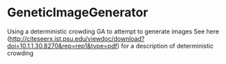 # GeneticImageGenerator
Using a deterministic crowding GA to attempt to generate images
See here (http://citeseerx.ist.psu.edu/viewdoc/download?doi=10.1.1.30.8270&rep=rep1&type=pdf) for a description of deterministic crowding

